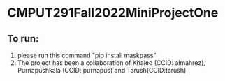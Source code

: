 # CMPUT291Fall2022MiniProjectOne
## To run:
1. please run this command "pip install maskpass"
2. The project has been a collaboration of Khaled (CCID: almahrez), Purnapushkala (CCID: purnapus) and Tarush(CCID:tarush)
